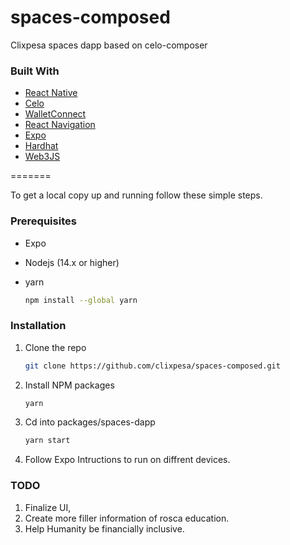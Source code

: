 # spaces-composed
Clixpesa spaces dapp based on celo-composer

### Built With

-   [React Native](https://reactnative.dev/)
-   [Celo](https://docs.celo.org/)
-   [WalletConnect](https://docs.walletconnect.com/quick-start/dapps/react-native)
-   [React Navigation](https://reactnavigation.org/docs/getting-started/)
-   [Expo](https://docs.expo.dev/)
-   [Hardhat](https://hardhat.org/getting-started/)
-   [Web3JS](https://web3js.readthedocs.io/en/v1.7.3/)

=======

To get a local copy up and running follow these simple steps.

### Prerequisites

- Expo
- Nodejs (14.x or higher)
- yarn

    ```sh
    npm install --global yarn
    ```

### Installation

1. Clone the repo

    ```sh
    git clone https://github.com/clixpesa/spaces-composed.git
    ```

2. Install NPM packages

    ```sh
    yarn
    ```
3. Cd into packages/spaces-dapp

    ```sh
    yarn start
    ```
4. Follow Expo Intructions to run on diffrent devices. 

### TODO
1. Finalize UI,
2. Create more filler information of rosca education. 
3. Help Humanity be financially inclusive. 
